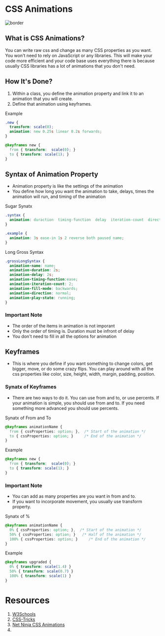 # CSS Animations

![border](https://gfycat.com/AthleticAccomplishedBoilweevil.gif)

## What is CSS Animations?

You can write raw css and change as many CSS properties as you want.
You won't need to rely on JavaScript or any libraries. This will make
your code more efficient and your code base uses everything there is
because usually CSS libraries has a lot of animations that you don't need.

## How It's Done?

1. Within a class, you define the animation property and link it to an animation that you will create.
2. Define that animation using keyframes.

Example
```css
.new {
  transform: scale(0);
  animation: new 0.25s linear 0.2s forwards;
}

@keyframes new {
  from { transform:  scale(0); }
  to { transform: scale(1); }
}
```

## Syntax of Animation Property

-  Animation property is like the settings of the animation
-  You define how long you want the animation to take, delays, times the animation will run, and timing of the animation

Sugar Synatx
```css
.syntax {
  animation: duraction  timing-function  delay  iteration-count  direction  fill-mode  play-state  name;
}

.example {
  animation: 3s ease-in 1s 2 reverse both paused name;
}
```

Long Gross Syntax
```css
.grossLongSyntax {
  animation-name: name;
  animation-duration: 2s;
  animation-delay: 2s;
  animation-timing-function:ease;
  animation-iteration-count: 2;
  animation-fill-mode: backwards;
  animation-direction: normal;
  animation-play-state: running;
}
```

### Important Note

-   The order of the items in animation is not imporant
-   Only the order of timing is. Duration must be infront of delay
-   You don't need to fill in all the options for animation

## Keyframes

-  This is where you define if you want something to change colors, get bigger,
   move, or do some crazy flips. You can play around with all the css properties
   like color, size, height, width, margin, padding, position.

### Synatx of Keyframes

- There are two ways to do it. You can use from and to, or use percents. If your animation
  is simple, you should use from and to. If you need something more advanced you should
  use percents.

Synatx of From and To
```css
@keyframes animationName {
  from { cssProperties: option; },  /* Start of the animation */
  to { cssProperties: option; }     /* End of the animation */
}
```

Example
```css
@keyframes new {
  from { transform:  scale(0); }
  to { transform: scale(1); }
}
```
### Important Note

- You can add as many properties are you want in from and to.
- If you want to incorporate movement, you usually use transform property.

Synatx of %
```css
@keyframes animationName {
  0% { cssProperties: option; },  /* Start of the animation */
  50% { cssProperties: option; }   /* Half of the animation */
  100% { cssProperties: option; }     /* End of the animation */
}
```

Example
```css
@keyframes upgraded {
  0% { transform: scale(1.4) }
  50% { transform: scale(0.7) }
  100% { transform: scale(1) }
}
```

# Resources
1. [W3Schools](https://www.w3schools.com/)
2. [CSS-Tricks](https://css-tricks.com/css-animation-tricks/)
3. [Net Ninja CSS Animations](https://www.youtube.com/watch?v=jgw82b5Y2MU&list=PL4cUxeGkcC9iGYgmEd2dm3zAKzyCGDtM5)
4.

